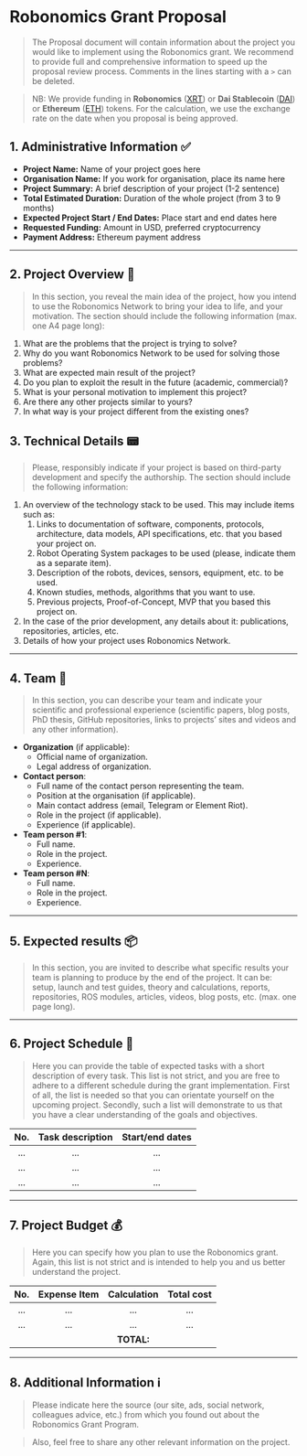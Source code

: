 # Robonomics Grant Proposal

> The Proposal document will contain information about the project you would like to implement using the Robonomics grant. We recommend to provide full and comprehensive information to speed up the proposal review process. Comments in the lines starting with a `>` can be deleted.

> NB: We provide funding in **Robonomics** ([XRT](https://www.coingecko.com/en/coins/robonomics-network)) or **Dai Stablecoin** ([DAI](https://www.coingecko.com/en/coins/dai)) or **Ethereum** ([ETH](https://www.coingecko.com/en/coins/ethereum)) tokens. For the calculation, we use the exchange rate on the date when you proposal is being approved.

## 1. Administrative Information :white_check_mark:

* **Project Name:** Name of your project goes here
* **Organisation Name:** If you work for organisation, place its name here
* **Project Summary:** A brief description of your project (1-2 sentence)
* **Total Estimated Duration:** Duration of the whole project (from 3 to 9 months)
* **Expected Project Start / End Dates:** Place start and end dates here
* **Requested Funding:** Amount in USD, preferred cryptocurrency
* **Payment Address:** Ethereum payment address

---

## 2. Project Overview :bookmark_tabs:

> In this section, you reveal the main idea of the project, how you intend to use the Robonomics Network to bring your idea to life, and your motivation. The section should include the following information (max. one A4 page long):

1. What are the problems that the project is trying to solve?
2. Why do you want Robonomics Network to be used for solving those problems? 
3. What are expected main result of the project?
4. Do you plan to exploit the result in the future (academic, commercial)?
5. What is your personal motivation to implement this project?
6. Are there any other projects similar to yours? 
7. In what way is your project different from the existing ones?

## 3. Technical Details :pager:

> Please, responsibly indicate if your project is based on third-party development and specify the authorship. The section should include the following information: 

1. An overview of the technology stack to be used. This may include items such as: 
    1. Links to documentation of software, components, protocols, architecture, data models, API specifications, etc. that you based your project on.
    2. Robot Operating System packages to be used (please, indicate them as a separate item).
    3. Description of the robots, devices, sensors, equipment, etc. to be used.
    4. Known studies, methods, algorithms that you want to use.
    5. Previous projects, Proof-of-Concept, MVP that you based this project on.
2. In the case of the prior development, any details about it: publications, repositories, articles, etc.
3. Details of how your project uses Robonomics Network.

---

## 4. Team :busts_in_silhouette:

> In this section, you can describe your team and indicate your scientific and professional experience (scientific papers, blog posts, PhD thesis, GitHub repositories, links to projects’ sites and videos and any other information).

* **Organization** (if applicable):
    * Official name of organization.
    * Legal address of organization.
* **Contact person**:
    * Full name of the contact person representing the team.
    * Position at the organisation (if applicable).
    * Main contact address (email, Telegram or Element Riot).
    * Role in the project (if applicable).
    * Experience (if applicable).
* **Team person #1**:
    * Full name.
    * Role in the project.
    * Experience.
* **Team person #N**:
    * Full name.
    * Role in the project.
    * Experience.

---

## 5. Expected results :package:

> In this section, you are invited to describe what specific results your team is planning to produce by the end of the project. It can be: setup, launch and test guides, theory and calculations, reports, repositories, ROS modules, articles, videos, blog posts, etc. (max. one page long).

---

## 6. Project Schedule :date:

> Here you can provide the table of expected tasks with a short description of every task. This list is not strict, and you are free to adhere to a different schedule during the grant implementation. First of all, the list is needed so that you can orientate yourself on the upcoming project. Secondly, such a list will demonstrate to us that you have a clear understanding of the goals and objectives.

| No. | Task description | Start/end dates |
|:---:|:----------------:|:---------------:|
| ... |        ...       |       ...       |
| ... |        ...       |       ...       |
| ... |        ...       |       ...       |

---

## 7. Project Budget :moneybag:

> Here you can specify how you plan to use the Robonomics grant. Again, this list is not strict and is intended to help you and us better understand the project.

| No. | Expense Item |   Calculation   | Total cost |
|:---:|:------------:|:---------------:|:----------:|
| ... |     ...      |       ...       |     ...    |
| ... |     ...      |       ...       |     ...    |
|     |              |    **TOTAL:**   |            |

---

## 8. Additional Information :information_source: 

> Please indicate here the source (our site, ads, social network, colleagues advice, etc.) from which you found out about the Robonomics Grant Program.

> Also, feel free to share any other relevant information on the project. 
